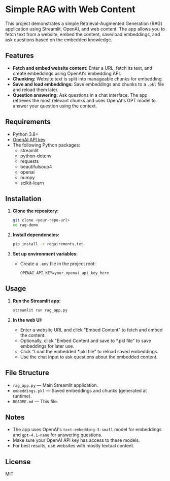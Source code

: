 # Simple RAG with Web Content

This project demonstrates a simple Retrieval-Augmented Generation (RAG) application using Streamlit, OpenAI, and web content. The app allows you to fetch text from a website, embed the content, save/load embeddings, and ask questions based on the embedded knowledge.

## Features

- **Fetch and embed website content:** Enter a URL, fetch its text, and create embeddings using OpenAI's embedding API.
- **Chunking:** Website text is split into manageable chunks for embedding.
- **Save and load embeddings:** Save embeddings and chunks to a `.pkl` file and reload them later.
- **Question answering:** Ask questions in a chat interface. The app retrieves the most relevant chunks and uses OpenAI's GPT model to answer your question using the context.

## Requirements

- Python 3.8+
- [OpenAI API key](https://platform.openai.com/)
- The following Python packages:
  - streamlit
  - python-dotenv
  - requests
  - beautifulsoup4
  - openai
  - numpy
  - scikit-learn

## Installation

1. **Clone the repository:**
    ```sh
    git clone <your-repo-url>
    cd rag-demo
    ```

2. **Install dependencies:**
    ```sh
    pip install -r requirements.txt
    ```

3. **Set up environment variables:**
    - Create a `.env` file in the project root:
      ```
      OPENAI_API_KEY=your_openai_api_key_here
      ```

## Usage

1. **Run the Streamlit app:**
    ```sh
    streamlit run rag_app.py
    ```

2. **In the web UI:**
    - Enter a website URL and click "Embed Content" to fetch and embed the content.
    - Optionally, click "Embed Content and save to *.pkl file" to save embeddings for later use.
    - Click "Load the embedded *.pkl file" to reload saved embeddings.
    - Use the chat input to ask questions about the embedded content.

## File Structure

- `rag_app.py` — Main Streamlit application.
- `embeddings.pkl` — Saved embeddings and chunks (generated at runtime).
- `README.md` — This file.

## Notes

- The app uses OpenAI's `text-embedding-3-small` model for embeddings and `gpt-4.1-nano` for answering questions.
- Make sure your OpenAI API key has access to these models.
- For best results, use websites with mostly textual content.

## License

MIT